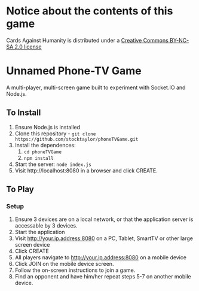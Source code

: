 # Notice about the contents of this game
Cards Against Humanity is distributed under a [Creative Commons BY-NC-SA 2.0 license](https://creativecommons.org/licenses/by-nc-sa/2.0/)



# Unnamed Phone-TV Game
A multi-player, multi-screen game built to experiment with Socket.IO and Node.js.


## To Install

1. Ensure Node.js is installed
2. Clone this repository - `git clone https://github.com/stocktaylor/phoneTVGame.git`
3. Install the dependences:
    1. `cd phoneTVGame`
    2. `npm install`
4. Start the server: `node index.js`
5. Visit http://localhost:8080 in a browser and click CREATE.

## To Play

### Setup
1. Ensure 3 devices are on a local network, or that the application server is accessable by 3 devices.
2. Start the application
3. Visit http://your.ip.address:8080 on a PC, Tablet, SmartTV or other large screen device
4. Click CREATE
5. All players navigate to http://your.ip.address:8080 on a mobile device
6. Click JOIN on the mobile device screen.
7. Follow the on-screen instructions to join a game.
8. Find an opponent and have him/her repeat steps 5-7 on another mobile device.
